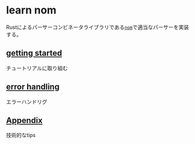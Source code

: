 # learn nom

Rustによるパーサーコンビネータライブラリである[`nom`](https://github.com/rust-bakery/nom)で適当なパーサーを実装する。

## [getting started](./getting_started)
チュートリアルに取り組む

## [error handling](./error_handling)
エラーハンドリグ

## [Appendix](./appendix)
技術的なtips
